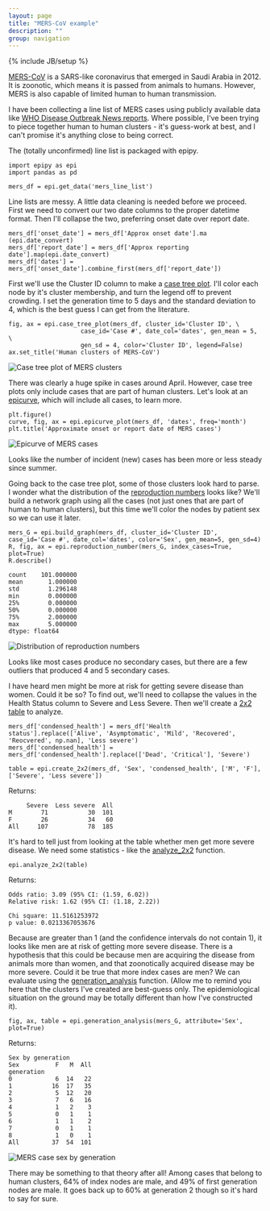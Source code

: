 ```yaml
---
layout: page
title: "MERS-CoV example"
description: ""
group: navigation
---
```

{% include JB/setup %}

[MERS-CoV](http://www.who.int/csr/disease/coronavirus_infections/faq/en/)
 is a SARS-like coronavirus that emerged in Saudi Arabia in 2012.
 It is zoonotic, which means it is passed from animals to humans.
 However, MERS is also capable of limited human to human transmission. 

I have been collecting a line list of MERS cases using publicly available data
like [WHO Disease Outbreak News reports](http://www.who.int/csr/don/en/).
Where possible, I've been trying to piece together human to human clusters -
it's guess-work at best, and I can't promise it's anything close to being correct. 

The (totally unconfirmed) line list is packaged with epipy.

    import epipy as epi
    import pandas as pd
    
    mers_df = epi.get_data('mers_line_list')
    
Line lists are messy. A little data cleaning is needed before we proceed. First we need to convert our two date columns to the proper datetime format. Then I'll collapse the two, preferring onset date over report date.

    mers_df['onset_date'] = mers_df['Approx onset date'].ma (epi.date_convert)
    mers_df['report_date'] = mers_df['Approx reporting date'].map(epi.date_convert)
    mers_df['dates'] = mers_df['onset_date'].combine_first(mers_df['report_date'])
    
First we'll use the Cluster ID column to make a [case tree plot](http://cmrivers.github.io/epipy/plots/2014/02/01/case-tree-plot/). I'll color each node by it's cluster membership, and turn the legend off to prevent crowding. I set the generation time to 5 days and the standard deviation to 4, which is the best guess I can get from the literature.

    fig, ax = epi.case_tree_plot(mers_df, cluster_id='Cluster ID', \
                        case_id='Case #', date_col='dates', gen_mean = 5, \
                        gen_sd = 4, color='Cluster ID', legend=False)
    ax.set_title('Human clusters of MERS-CoV')
 
 ![Case tree plot of MERS clusters](https://github.com/cmrivers/epipy/blob/master/figs/MERS_casetree.png?raw=True)
    
 There was clearly a huge spike in cases around April. However, case
 tree plots only include cases that are part of human clusters. Let's
 look at an [epicurve](http://cmrivers.github.io/epipy/plots/2014/02/01/epicurves/),
 which will include all cases, to learn more.
 
    plt.figure()
    curve, fig, ax = epi.epicurve_plot(mers_df, 'dates', freq='month')
    plt.title('Approximate onset or report date of MERS cases')
 
![Epicurve of MERS cases](https://github.com/cmrivers/epipy/blob/master/figs/month_epicurve.png?raw=True)

Looks like the number of incident (new) cases has been more or less steady since summer.

Going back to the case tree plot, some of those clusters look hard to parse.
I wonder what the distribution of the [reproduction numbers](http://cmrivers.github.io/epipy/analyses/2014/02/02/case-trees/)
 looks like? We'll build a network graph using all the cases (not just
 ones that are part of human to human clusters), but this time we'll color
 the nodes by patient sex so we can use it later.

    mers_G = epi.build_graph(mers_df, cluster_id='Cluster ID', case_id='Case #', date_col='dates', color='Sex', gen_mean=5, gen_sd=4)
    R, fig, ax = epi.reproduction_number(mers_G, index_cases=True, plot=True)
    R.describe()
    
    count    101.000000
    mean       1.000000
    std        1.296148
    min        0.000000
    25%        0.000000
    50%        0.000000
    75%        2.000000
    max        5.000000
    dtype: float64
    
![Distribution of reproduction numbers](https://github.com/cmrivers/epipy/blob/master/figs/mers_r0_hist.png?raw=True)

Looks like most cases produce no secondary cases, but there are a few outliers
that produced 4 and 5 secondary cases.

I have heard men might be more at risk for getting severe disease than women.
Could it be so? To find out, we'll need to collapse the values in the Health Status
column to Severe and Less Severe. Then we'll create a [2x2 table](http://cmrivers.github.io/epipy/analyses/2014/02/02/basic-epidemiology/) to analyze.

    mers_df['condensed_health'] = mers_df['Health status'].replace(['Alive', 'Asymptomatic', 'Mild', 'Recovered', 'Reocvered', np.nan], 'Less severe')
    mers_df['condensed_health'] = mers_df['condensed_health'].replace(['Dead', 'Critical'], 'Severe')
    
    table = epi.create_2x2(mers_df, 'Sex', 'condensed_health', ['M', 'F'], ['Severe', 'Less severe'])
    
Returns:

         Severe  Less severe  All
    M        71           30  101
    F        26           34   60
    All     107           78  185
    
 It's hard to tell just from looking at the table whether men get more severe disease.
 We need some statistics - like the [analyze_2x2](http://cmrivers.github.io/epipy/analyses/2014/02/02/basic-epidemiology/) function.
 
    epi.analyze_2x2(table)
    
Returns:

    Odds ratio: 3.09 (95% CI: (1.59, 6.02))
    Relative risk: 1.62 (95% CI: (1.18, 2.22))

    Chi square: 11.5161253972
    p value: 0.0213367053676

Because are greater than 1 (and the confidence intervals do not contain 1), it looks
like men are at risk of getting more severe disease. There is a hypothesis that this
could be because men are acquiring the disease from animals more than women, and that
zoonotically acquired disease may be more severe. Could it be true that more index cases are men?
We can evaluate using the [generation_analysis](http://cmrivers.github.io/epipy/analyses/2014/02/02/case-trees/) function.
(Allow me to remind you here that the clusters I've created are best-guess only.
The epidemiological situation on the ground may be totally different than how I've constructed it).
 
    fig, ax, table = epi.generation_analysis(mers_G, attribute='Sex', plot=True)
    
 Returns:
 
    Sex by generation
    Sex          F   M  All
    generation             
    0            6  14   22
    1           16  17   35
    2            5  12   20
    3            7   6   16
    4            1   2    3
    5            0   1    1
    6            1   1    2
    7            0   1    1
    8            1   0    1
    All         37  54  101 
   
![MERS case sex by generation](mers_sex_generation.png?raw=True)
  
There may be something to that theory after all! Among cases that belong to human clusters, 64% of index nodes are male, and 49% of first generation nodes are male. It goes back up to 60% at generation 2 though so it's hard to say for sure.


    





    
    


    

